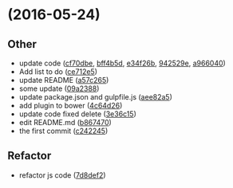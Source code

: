 # (2016-05-24) #

## Other ##

- update code
 ([cf70dbe](https://github.com/hahuutin/angular-crud.git/cf70dbe), [bff4b5d](https://github.com/hahuutin/angular-crud.git/bff4b5d), [e34f26b](https://github.com/hahuutin/angular-crud.git/e34f26b), [942529e](https://github.com/hahuutin/angular-crud.git/942529e), [a966040](https://github.com/hahuutin/angular-crud.git/a966040))
- Add list to do
 ([ce712e5](https://github.com/hahuutin/angular-crud.git/ce712e5))
- update README
 ([a57c265](https://github.com/hahuutin/angular-crud.git/a57c265))
- some update
 ([09a2388](https://github.com/hahuutin/angular-crud.git/09a2388))
- update package.json and gulpfile.js
 ([aee82a5](https://github.com/hahuutin/angular-crud.git/aee82a5))
- add plugin to bower
 ([4c64d26](https://github.com/hahuutin/angular-crud.git/4c64d26))
- update code fixed delete
 ([3e36c15](https://github.com/hahuutin/angular-crud.git/3e36c15))
- edit README.md
 ([b867470](https://github.com/hahuutin/angular-crud.git/b867470))
- the first commit
 ([c242245](https://github.com/hahuutin/angular-crud.git/c242245))


## Refactor ##

- refactor js code
 ([7d8def2](https://github.com/hahuutin/angular-crud.git/7d8def2))


